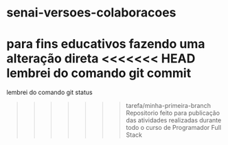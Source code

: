# senai-versoes-colaboracoes
para fins educativos
fazendo uma alteração direta
<<<<<<< HEAD
lembrei do comando git commit
=======
 lembrei do comando git status
>>>>>>> tarefa/minha-primeira-branch
Repositorio feito para publicação das atividades realizadas durante todo o curso de Programador Full Stack
